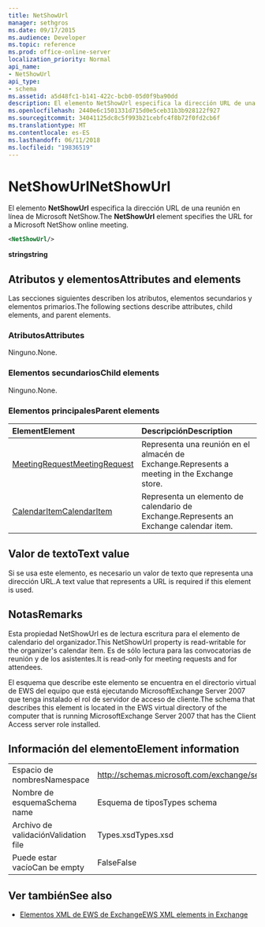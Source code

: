 ```yaml
---
title: NetShowUrl
manager: sethgros
ms.date: 09/17/2015
ms.audience: Developer
ms.topic: reference
ms.prod: office-online-server
localization_priority: Normal
api_name:
- NetShowUrl
api_type:
- schema
ms.assetid: a5d48fc1-b141-422c-bcb0-05d0f9ba90dd
description: El elemento NetShowUrl especifica la dirección URL de una reunión en línea de Microsoft NetShow.
ms.openlocfilehash: 2440e6c1501331d715d0e5ceb31b3b928122f927
ms.sourcegitcommit: 34041125dc8c5f993b21cebfc4f8b72f0fd2cb6f
ms.translationtype: MT
ms.contentlocale: es-ES
ms.lasthandoff: 06/11/2018
ms.locfileid: "19836519"
---
```

# <a name="netshowurl"></a><span data-ttu-id="f6d68-103">NetShowUrl</span><span class="sxs-lookup"><span data-stu-id="f6d68-103">NetShowUrl</span></span>

<span data-ttu-id="f6d68-104">El elemento **NetShowUrl** especifica la dirección URL de una reunión en línea de Microsoft NetShow.</span><span class="sxs-lookup"><span data-stu-id="f6d68-104">The **NetShowUrl** element specifies the URL for a Microsoft NetShow online meeting.</span></span> 
  
```xml
<NetShowUrl/>
```

 <span data-ttu-id="f6d68-105">**string**</span><span class="sxs-lookup"><span data-stu-id="f6d68-105">**string**</span></span>
## <a name="attributes-and-elements"></a><span data-ttu-id="f6d68-106">Atributos y elementos</span><span class="sxs-lookup"><span data-stu-id="f6d68-106">Attributes and elements</span></span>

<span data-ttu-id="f6d68-107">Las secciones siguientes describen los atributos, elementos secundarios y elementos primarios.</span><span class="sxs-lookup"><span data-stu-id="f6d68-107">The following sections describe attributes, child elements, and parent elements.</span></span>
  
### <a name="attributes"></a><span data-ttu-id="f6d68-108">Atributos</span><span class="sxs-lookup"><span data-stu-id="f6d68-108">Attributes</span></span>

<span data-ttu-id="f6d68-109">Ninguno.</span><span class="sxs-lookup"><span data-stu-id="f6d68-109">None.</span></span>
  
### <a name="child-elements"></a><span data-ttu-id="f6d68-110">Elementos secundarios</span><span class="sxs-lookup"><span data-stu-id="f6d68-110">Child elements</span></span>

<span data-ttu-id="f6d68-111">Ninguno.</span><span class="sxs-lookup"><span data-stu-id="f6d68-111">None.</span></span>
  
### <a name="parent-elements"></a><span data-ttu-id="f6d68-112">Elementos principales</span><span class="sxs-lookup"><span data-stu-id="f6d68-112">Parent elements</span></span>

|<span data-ttu-id="f6d68-113">**Element**</span><span class="sxs-lookup"><span data-stu-id="f6d68-113">**Element**</span></span>|<span data-ttu-id="f6d68-114">**Descripción**</span><span class="sxs-lookup"><span data-stu-id="f6d68-114">**Description**</span></span>|
|:-----|:-----|
|[<span data-ttu-id="f6d68-115">MeetingRequest</span><span class="sxs-lookup"><span data-stu-id="f6d68-115">MeetingRequest</span></span>](meetingrequest.md) <br/> |<span data-ttu-id="f6d68-116">Representa una reunión en el almacén de Exchange.</span><span class="sxs-lookup"><span data-stu-id="f6d68-116">Represents a meeting in the Exchange store.</span></span>  <br/> |
|[<span data-ttu-id="f6d68-117">CalendarItem</span><span class="sxs-lookup"><span data-stu-id="f6d68-117">CalendarItem</span></span>](calendaritem.md) <br/> |<span data-ttu-id="f6d68-118">Representa un elemento de calendario de Exchange.</span><span class="sxs-lookup"><span data-stu-id="f6d68-118">Represents an Exchange calendar item.</span></span>  <br/> |
   
## <a name="text-value"></a><span data-ttu-id="f6d68-119">Valor de texto</span><span class="sxs-lookup"><span data-stu-id="f6d68-119">Text value</span></span>

<span data-ttu-id="f6d68-120">Si se usa este elemento, es necesario un valor de texto que representa una dirección URL.</span><span class="sxs-lookup"><span data-stu-id="f6d68-120">A text value that represents a URL is required if this element is used.</span></span>
  
## <a name="remarks"></a><span data-ttu-id="f6d68-121">Notas</span><span class="sxs-lookup"><span data-stu-id="f6d68-121">Remarks</span></span>

<span data-ttu-id="f6d68-122">Esta propiedad NetShowUrl es de lectura escritura para el elemento de calendario del organizador.</span><span class="sxs-lookup"><span data-stu-id="f6d68-122">This NetShowUrl property is read-writable for the organizer's calendar item.</span></span> <span data-ttu-id="f6d68-123">Es de sólo lectura para las convocatorias de reunión y de los asistentes.</span><span class="sxs-lookup"><span data-stu-id="f6d68-123">It is read-only for meeting requests and for attendees.</span></span>
  
<span data-ttu-id="f6d68-124">El esquema que describe este elemento se encuentra en el directorio virtual de EWS del equipo que está ejecutando MicrosoftExchange Server 2007 que tenga instalado el rol de servidor de acceso de cliente.</span><span class="sxs-lookup"><span data-stu-id="f6d68-124">The schema that describes this element is located in the EWS virtual directory of the computer that is running MicrosoftExchange Server 2007 that has the Client Access server role installed.</span></span>
  
## <a name="element-information"></a><span data-ttu-id="f6d68-125">Información del elemento</span><span class="sxs-lookup"><span data-stu-id="f6d68-125">Element information</span></span>

|||
|:-----|:-----|
|<span data-ttu-id="f6d68-126">Espacio de nombres</span><span class="sxs-lookup"><span data-stu-id="f6d68-126">Namespace</span></span>  <br/> |http://schemas.microsoft.com/exchange/services/2006/types  <br/> |
|<span data-ttu-id="f6d68-127">Nombre de esquema</span><span class="sxs-lookup"><span data-stu-id="f6d68-127">Schema name</span></span>  <br/> |<span data-ttu-id="f6d68-128">Esquema de tipos</span><span class="sxs-lookup"><span data-stu-id="f6d68-128">Types schema</span></span>  <br/> |
|<span data-ttu-id="f6d68-129">Archivo de validación</span><span class="sxs-lookup"><span data-stu-id="f6d68-129">Validation file</span></span>  <br/> |<span data-ttu-id="f6d68-130">Types.xsd</span><span class="sxs-lookup"><span data-stu-id="f6d68-130">Types.xsd</span></span>  <br/> |
|<span data-ttu-id="f6d68-131">Puede estar vacío</span><span class="sxs-lookup"><span data-stu-id="f6d68-131">Can be empty</span></span>  <br/> |<span data-ttu-id="f6d68-132">False</span><span class="sxs-lookup"><span data-stu-id="f6d68-132">False</span></span>  <br/> |
   
## <a name="see-also"></a><span data-ttu-id="f6d68-133">Ver también</span><span class="sxs-lookup"><span data-stu-id="f6d68-133">See also</span></span>



- [<span data-ttu-id="f6d68-134">Elementos XML de EWS de Exchange</span><span class="sxs-lookup"><span data-stu-id="f6d68-134">EWS XML elements in Exchange</span></span>](ews-xml-elements-in-exchange.md)

